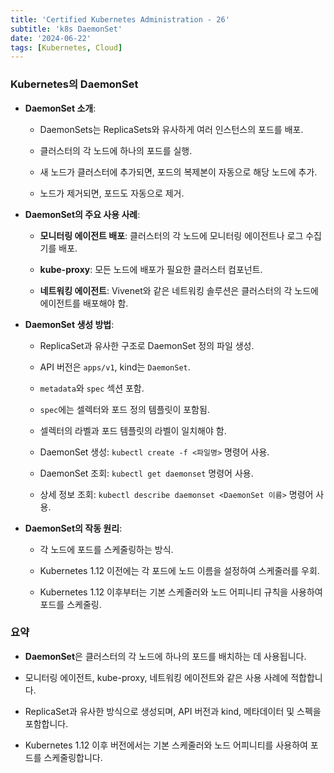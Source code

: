 ```yaml
--- 
title: 'Certified Kubernetes Administration - 26'
subtitle: 'k8s DaemonSet'
date: '2024-06-22'
tags: [Kubernetes, Cloud]
---
```


### Kubernetes의 DaemonSet

- **DaemonSet 소개**:
  
  - DaemonSets는 ReplicaSets와 유사하게 여러 인스턴스의 포드를 배포.
  
  - 클러스터의 각 노드에 하나의 포드를 실행.
  
  - 새 노드가 클러스터에 추가되면, 포드의 복제본이 자동으로 해당 노드에 추가.
  
  - 노드가 제거되면, 포드도 자동으로 제거.

- **DaemonSet의 주요 사용 사례**:
  
  - **모니터링 에이전트 배포**: 클러스터의 각 노드에 모니터링 에이전트나 로그 수집기를 배포.
  
  - **kube-proxy**: 모든 노드에 배포가 필요한 클러스터 컴포넌트.
  
  - **네트워킹 에이전트**: Vivenet와 같은 네트워킹 솔루션은 클러스터의 각 노드에 에이전트를 배포해야 함.

- **DaemonSet 생성 방법**:
  
  - ReplicaSet과 유사한 구조로 DaemonSet 정의 파일 생성.
  
  - API 버전은 `apps/v1`, kind는 `DaemonSet`.
  
  - `metadata`와 `spec` 섹션 포함.
  
  - `spec`에는 셀렉터와 포드 정의 템플릿이 포함됨.
  
  - 셀렉터의 라벨과 포드 템플릿의 라벨이 일치해야 함.
  
  - DaemonSet 생성: `kubectl create -f <파일명>` 명령어 사용.
  
  - DaemonSet 조회: `kubectl get daemonset` 명령어 사용.
  
  - 상세 정보 조회: `kubectl describe daemonset <DaemonSet 이름>` 명령어 사용.

- **DaemonSet의 작동 원리**:
  
  - 각 노드에 포드를 스케줄링하는 방식.
  
  - Kubernetes 1.12 이전에는 각 포드에 노드 이름을 설정하여 스케줄러를 우회.
  
  - Kubernetes 1.12 이후부터는 기본 스케줄러와 노드 어피니티 규칙을 사용하여 포드를 스케줄링.

### 요약

- **DaemonSet**은 클러스터의 각 노드에 하나의 포드를 배치하는 데 사용됩니다.

- 모니터링 에이전트, kube-proxy, 네트워킹 에이전트와 같은 사용 사례에 적합합니다.

- ReplicaSet과 유사한 방식으로 생성되며, API 버전과 kind, 메타데이터 및 스펙을 포함합니다.

- Kubernetes 1.12 이후 버전에서는 기본 스케줄러와 노드 어피니티를 사용하여 포드를 스케줄링합니다.